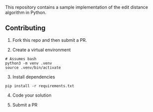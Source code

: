 This repository contains a sample implementation of the edit distance algorithm in
Python.

## Contributing

1. Fork this repo and then submit a PR.

2. Create a virtual environment
```
# Assumes bash
python3 -m venv .venv
source .venv/bin/activate
```

3. Install dependencies
```
pip install -r requirements.txt
```

4. Code your solution

5. Submit a PR
